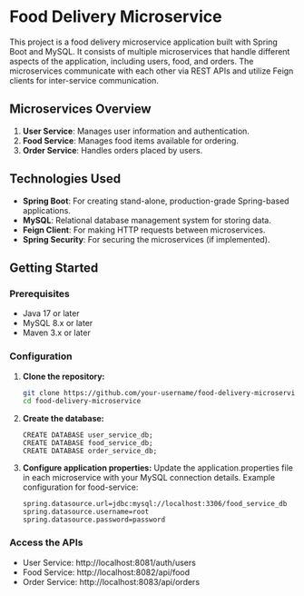# Food Delivery Microservice

This project is a food delivery microservice application built with Spring Boot and MySQL. It consists of multiple microservices that handle different aspects of the application, including users, food, and orders. The microservices communicate with each other via REST APIs and utilize Feign clients for inter-service communication.

## Microservices Overview

1. **User Service**: Manages user information and authentication.
2. **Food Service**: Manages food items available for ordering.
3. **Order Service**: Handles orders placed by users.

## Technologies Used

- **Spring Boot**: For creating stand-alone, production-grade Spring-based applications.
- **MySQL**: Relational database management system for storing data.
- **Feign Client**: For making HTTP requests between microservices.
- **Spring Security**: For securing the microservices (if implemented).

## Getting Started

### Prerequisites

- Java 17 or later
- MySQL 8.x or later
- Maven 3.x or later

### Configuration

1. **Clone the repository:**

   ```sh
   git clone https://github.com/your-username/food-delivery-microservice.git
   cd food-delivery-microservice

2. **Create the database:**

     ```
     CREATE DATABASE user_service_db;
     CREATE DATABASE food_service_db;
     CREATE DATABASE order_service_db;
     ```

3. **Configure application properties:**
   Update the application.properties file in each microservice with your MySQL connection details. Example configuration for food-service:
     ```
     spring.datasource.url=jdbc:mysql://localhost:3306/food_service_db
     spring.datasource.username=root
     spring.datasource.password=password
    ```

### Access the APIs

- User Service: http://localhost:8081/auth/users
- Food Service: http://localhost:8082/api/food
- Order Service: http://localhost:8083/api/orders
